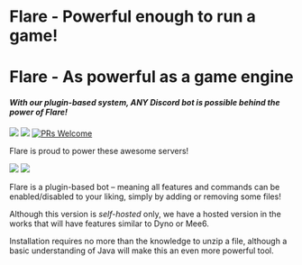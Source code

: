 # Flare - Powerful enough to run a game!
# Flare - As powerful as a game engine
#### *With our plugin-based system, ANY Discord bot is possible behind the power of Flare!*

[<img src="https://img.shields.io/badge/Support-Flare!-orange.svg">](https://www.patreon.com/killeymic)
[<img src="https://img.shields.io/badge/jda-api-blue.svg">](https://github.com/DV8FromTheWorld/JDA)
[![PRs Welcome](https://img.shields.io/badge/PRs-welcome-brightgreen.svg?style=flat-square)](http://makeapullrequest.com)

Flare is proud to power these awesome servers!

[<img src="https://img.shields.io/badge/-NFL%20Discord-red.svg">](https://discord.gg/sBhF8uu)
[<img src="https://img.shields.io/badge/-Game%20of%20Bots-red.svg">](https://discord.gg/776brEe)


Flare is a plugin-based bot – meaning all features and commands can be enabled/disabled to your liking, simply by adding or removing some files!

Although this version is *self-hosted* only, we have a hosted version in the works that will have features similar to Dyno or Mee6.

Installation requires no more than the knowledge to unzip a file, although a basic understanding of Java will make this an even more powerful tool.
